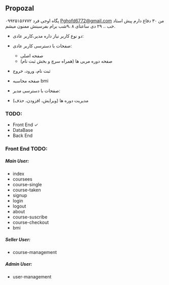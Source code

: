 ## Propozal

پگاه اوجی فرد
۰۹۹۲۵۱۵۶۷۷۲
Pghofd6772@gmail.com
من ۳۰ دفاع دارم پیش استاد خب ..
۲۹ دی ساعتای ۸ ،۹شب برام بفرسینش ممنون میشم.

- دو نوع کاربر نیاز داره مدیر،کاربر عادی:
- صفحات با دسترسی کاربر عادی:

  - صفحه اصلی
  - صفحه دوره مربی ها (همراه سرچ و بخش ثبت نام)

- ثبت نام، ورود، خروج
- صفحه محاسبه bmi

- صفحات با دسترسی مدیر:
- مدیریت دوره ها (ویرایش، افزودن، حذف)

### TODO:

- Front End ✓
- DataBase
- Back End

### Front End TODO:

##### Main User:

- index
- coursees
- course-single
- course-taken
- signup
- login
- logout
- about
- course-suscribe
- course-checkout
- bmi

##### Seller User:

- course-management

##### Admin User:

- user-management
